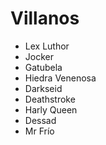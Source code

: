 # Villanos

* Lex Luthor
* Jocker
* Gatubela 
* Hiedra Venenosa
* Darkseid
* Deathstroke
* Harly Queen
* Dessad
* Mr Frío
